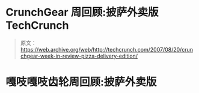 # CrunchGear 周回顾:披萨外卖版 TechCrunch

> 原文：<https://web.archive.org/web/http://techcrunch.com/2007/08/20/crunchgear-week-in-review-pizza-delivery-edition/>

# 嘎吱嘎吱齿轮周回顾:披萨外卖版